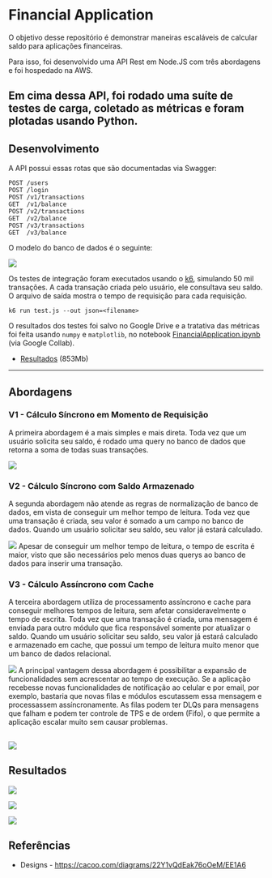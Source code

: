 # Financial Application

O objetivo desse repositório é demonstrar maneiras escaláveis de calcular saldo para aplicações financeiras.

Para isso, foi desenvolvido uma API Rest em Node.JS com três abordagens e foi hospedado na AWS.

Em cima dessa API, foi rodado uma suíte de testes de carga, coletado as métricas e foram plotadas usando Python.
---
## Desenvolvimento

A API possui essas rotas que são documentadas via Swagger:
```
POST /users
POST /login
POST /v1/transactions
GET  /v1/balance
POST /v2/transactions
GET  /v2/balance
POST /v3/transactions
GET  /v3/balance
```

O modelo do banco de dados é o seguinte:

![](./designs/Database.png)

Os testes de integração foram executados usando o [k6](https://k6.io/), simulando 50 mil transações. A cada transação criada pelo usuário, ele consultava seu saldo. O arquivo de saída mostra o tempo de requisição para cada requisição.
```
k6 run test.js --out json=<filename>
```

O resultados dos testes foi salvo no Google Drive e a tratativa das métricas foi feita usando `numpy` e `matplotlib`, no notebook [FinancialApplication.ipynb](./results/FinancialApplication.ipynb) (via Google Collab).

- [Resultados](https://drive.google.com/drive/folders/1ESyxlwE1yFEubLzu7r6yA98WM9SK-TlM?usp=sharing) (853Mb)

---
## Abordagens
### V1 - Cálculo Síncrono em Momento de Requisição
A primeira abordagem é a mais simples e mais direta. Toda vez que um usuário solicita seu saldo, é rodado uma query no banco de dados que retorna a soma de todas suas transações.

![](./designs/V1.png)
### V2 - Cálculo Síncrono com Saldo Armazenado
A segunda abordagem não atende as regras de normalização de banco de dados, em vista de conseguir um melhor tempo de leitura. Toda vez que uma transação é criada, seu valor é somado a um campo no banco de dados. Quando um usuário solicitar seu saldo, seu valor já estará calculado.

![](./designs/V2.png)
Apesar de conseguir um melhor tempo de leitura, o tempo de escrita é maior, visto que são necessários pelo menos duas querys ao banco de dados para inserir uma transação.
### V3 - Cálculo Assíncrono com Cache
A terceira abordagem utiliza de processamento assíncrono e cache para conseguir melhores tempos de leitura, sem afetar consideravelmente o tempo de escrita. Toda vez que uma transação é criada, uma mensagem é enviada para outro módulo que fica responsável somente por atualizar o saldo. Quando um usuário solicitar seu saldo, seu valor já estará calculado e armazenado em cache, que possui um tempo de leitura muito menor que um banco de dados relacional.

![](./designs/V3.png)
A principal vantagem dessa abordagem é possibilitar a expansão de funcionalidades sem acrescentar ao tempo de execução. Se a aplicação recebesse novas funcionalidades de notificação ao celular e por email, por exemplo, bastaria que novas filas e módulos escutassem essa mensagem e processassem assíncronamente. As filas podem ter DLQs para mensagens que falham e podem ter controle de TPS e de ordem (Fifo), o que permite a aplicação escalar muito sem causar problemas.

![](./designs/Complete.png)
---

## Resultados

![](./results/Requests.png)

![](./results/POST.png)

![](./results/GET.png)

## Referências
- Designs - https://cacoo.com/diagrams/22Y1vQdEak76oOeM/EE1A6